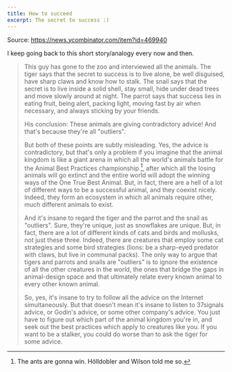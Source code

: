 ```yaml
---
title: How to succeed
excerpt: The secret to success :)
---
```


Source: <https://news.ycombinator.com/item?id=469940>

I keep going back to this short story/analogy every now and then.

> This guy has gone to the zoo and interviewed all the animals. The tiger says that the secret to success is to live alone, be well disguised, have sharp claws and know how to stalk. The snail says that the secret is to live inside a solid shell, stay small, hide under dead trees and move slowly around at night. The parrot says that success lies in eating fruit, being alert, packing light, moving fast by air when necessary, and always sticking by your friends.
>
> His conclusion: These animals are giving contradictory advice! And that's because they're all "outliers".
>
> But both of these points are subtly misleading. Yes, the advice is contradictory, but that's only a problem if you imagine that the animal kingdom is like a giant arena in which all the world's animals battle for the Animal Best Practices championship [^1], after which all the losing animals will go extinct and the entire world will adopt the winning ways of the One True Best Animal. But, in fact, there are a hell of a lot of different ways to be a successful animal, and they coexist nicely. Indeed, they form an ecosystem in which all animals require other, much different animals to exist.
>
> And it's insane to regard the tiger and the parrot and the snail as "outliers". Sure, they're unique, just as snowflakes are unique. But, in fact, there are a lot of different kinds of cats and birds and mollusks, not just these three. Indeed, there are creatures that employ some cat strategies and some bird strategies (lions: be a sharp-eyed predator with claws, but live in communal packs). The only way to argue that tigers and parrots and snails are "outliers" is to ignore the existence of all the other creatures in the world, the ones that bridge the gaps in animal-design space and that ultimately relate every known animal to every other known animal.
>
> So, yes, it's insane to try to follow all the advice on the Internet simultaneously. But that doesn't mean it's insane to listen to 37signals advice, or Godin's advice, or some other company's advice. You just have to figure out which part of the animal kingdom you're in, and seek out the best practices which apply to creatures like you. If you want to be a stalker, you could do worse than to ask the tiger for some advice.

[^1]: The ants are gonna win. Hölldobler and Wilson told me so.
